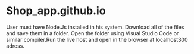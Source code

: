 # Shop_app.github.io
User must have Node.Js installed in his system.
Download  all of the files and save them in a folder.
Open the folder using Visual Studio Code or similar compiler.Run the live host and open in the browser at localhost300 adress.

